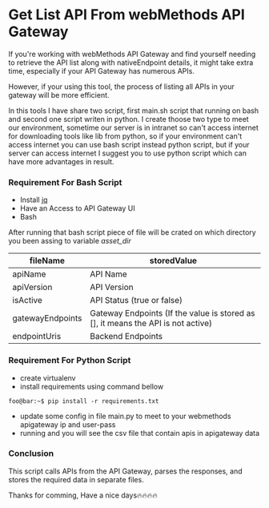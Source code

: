 # Get List API From webMethods API Gateway
If you're working with webMethods API Gateway and find yourself needing to retrieve the API list along with nativeEndpoint details, it might take extra time, especially if your API Gateway has numerous APIs.

However, if your using this tool, the process of listing all APIs in your gateway will be more efficient.

In this tools I have share two script, first main.sh script that running on bash and second one script writen in python.
I create thoose two type to meet our environment, sometime our server is in intranet so can't access internet for downloading tools like lib from python, so if your environment can't access internet you can use bash script instead python script, but if your server can access internet I suggest you to use python script which can have more advantages in result.

### Requirement For Bash Script
- Install [jq](https://github.com/jqlang/jq)
- Have an Access to API Gateway UI
- Bash


After running that bash script piece of file will be crated on which directory you been assing to variable *asset_dir*

<table>
<thead>
<tr>
<th>fileName</th>
<th>storedValue</th>
</tr>
<thead>
<tbody>
<tr>
<td>apiName</td>
<td>API Name</td>
</tr>
<tr>
<td>apiVersion</td>
<td>API Version</td>
</tr>
<tr>
<td>isActive</td>
<td>API Status (true or false)</td>
</tr>
<tr>
<td>gatewayEndpoints</td>
<td>Gateway Endpoints (If the value is stored as [], it means the API is not active)</td>
</tr>
<tr>
<td>endpointUris</td>
<td>Backend Endpoints</td>
</tr>
</tbody>
</table>


### Requirement For Python Script
- create virtualenv
- install requirements using command bellow
```console
foo@bar:~$ pip install -r requirements.txt 
```
- update some config in file main.py to meet to your webmethods apigateway ip and user-pass
- running and you will see the csv file that contain apis in apigateway data


### Conclusion
This script calls APIs from the API Gateway, parses the responses, and stores the required data in separate files.


Thanks for comming, Have a nice days🔥🔥🔥🔥


